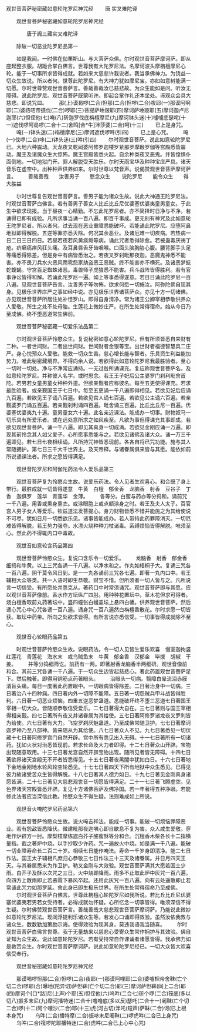   观世音菩萨秘密藏如意轮陀罗尼神咒经
　　唐 实叉难陀译




　　观世音菩萨秘密藏如意轮陀罗尼神咒经

　　　　唐于阗三藏实叉难陀译

　　除破一切恶业陀罗尼品第一

　　如是我闻。一时佛在伽栗斯山。与大菩萨众俱。尔时观世音菩萨摩诃萨。即从座起整衣服。胡跪合掌白佛言。世尊我有大陀罗尼法。名摩诃波头摩栴檀摩尼心轮。能于一切事所求皆得成就。若如来大慈悲许我说者。我当承佛神力。为饶益一切众生故说。所以者何。世尊此陀罗尼。有大神力犹如摩尼宝。亦如如意树能满一切愿。尔时世尊赞观世音菩萨言。善哉善哉汝已慈悲故。为众生能如是问。听汝无障碍。说此陀罗尼。观世音菩萨既蒙听许。即起合掌作礼还本坐处。谛观众会具大慈悲。即说咒曰。
　　那(上)谟曷啰(二合)怛那(二合)怛啰(二合)夜耶(一)那谟阿唎耶(二)婆路咭帝摄伐(二合)啰耶(三)菩提萨埵跛耶(四)摩诃萨埵跛耶(五)摩诃迦卢尼迦耶(六)怛侄他(七)唵(八)斫迦罗伐底栴檀摩尼(九)摩诃钵头迷(十)嚧嚧底瑟咤(十一)遮伐啰阿曷啰(二合十二)舍鸣[合*牛]泮莎婆(二合)呵(十三)
　　已上是身咒。
　　唵(一)钵头迷(二)栴檀摩尼(三)摩诃遮伐啰吽(引四)
　　已上是心咒。
　　唵(一)伐啰(二合)哆(二)钵头迷(三)吽(引四)
　　尔时观世音菩萨。说此如意轮陀罗尼已。大地六种震动。天龙夜叉乾闼婆阿修罗迦楼罗紧那罗摩睺罗伽等宫殿悉皆震动。魔王及诸魔众生大惊怖。魔王宫殿皆悉火起。自余种类夜叉恶鬼。并皆惶惧仆面倒地。一切地狱门开。罪人解脱受天胜乐。尔时天雨宝华及种种宝庄严具。诸天音乐在虚空中。出种种声供养如来。尔时世尊以梵音声。说偈赞观世音菩萨摩诃萨言。
　　善哉善哉　　汝善男子　　愍念众生
　　说陀罗尼　　能令众生　　得大胜益

　　尔时世尊复告观世音菩萨言。善男子能为诸众生故。说此大神通王陀罗尼法。时观世音菩萨白佛言。若有善男子善女人比丘比丘尼优婆塞优婆夷童男童女。于此生中欲求现报。当于昼夜一心精勤。不忘此陀罗尼者。亦不简择时日净与不净。若诵得已即有成验。凡所求事当诵一百八遍。即百千事成。更无别有神咒及此如意轮王陀罗尼者。所以者何。过去现在恶业重障悉能破坏。若能诵此陀罗尼。应堕阿鼻地狱即得解脱。五逆等罪亦悉灭除。何况其余恶业。及诸厄难一切疾病。若热病一日二日三日四日。若昼若夜若风黄痰癊等病。诵此咒者悉得除愈。若被蛊毒厌祷丁疮。疥癞瘑痒风狂头痛。及耳鼻唇舌牙齿咽喉。口面头脑胸胁心腹。腰背脚手头足等痛悉得除差。但是身中有病皆悉治之。若夜叉罗刹毗那夜迦。恶魔鬼神悉不能害。亦不畏刀兵水火恶风雨雹怨家劫盗恶王恶贼。终不能害亦不横死。及诸恶梦蚖蛇蝮蝎。守宫百足蜘蛛诸恶。毒兽师子虎狼悉不能害。兵斗战阵皆得胜利。若有官事诤讼皆得和解。若诵此陀罗尼一遍。如上等事悉得遂意。若日日诵此陀罗尼一百八遍。见观世音菩萨告言。汝善男子等勿怖。欲求何愿一切施汝。阿弥陀佛自现其身。见极乐世界庄严之事如经中说。亦见极乐世界诸菩萨众。亦见十方一切诸佛。亦见观世音菩萨所居住处补怛罗山。即得自身清净。常为诸王公卿宰相恭敬供养众人爱敬。所生之处不处母胎。生莲花上微妙庄严。在所生处常得宿命。始从今日乃至成佛。终不堕恶道常生佛前。

　　观世音菩萨秘密藏一切爱乐法品第二

　　尔时观世音菩萨怜愍众生。复说秘密如意心轮陀罗尼。但有所须皆悉自来财有二种。一者世间财。二者出世间财。世间财者金银等宝。出世财者福德智慧具二庄严。身心悦预众人爱敬。能救一切众生苦。慈心增长能与智者。乐具资生利益能加势力。唯此秘密藏境界。不得向余人说。若欲得此如意轮陀罗尼我最胜验者。至心一切时一切处。净与不净常应诵持。一无过咎所诵课充。复应称观世音菩萨名。及如意轮陀罗尼。并称彼人名字。或时思念。若王王子妃后公主婆罗门刹利毗舍首陀。若男若女童男童女种种外道。但欲亲觐者应称彼名。每至五更使得课充。若求最胜验者。或亲觐国王于七日中。每至五更诵一千八遍即得相见。若欲见妃后应诵九百遍。若欲见王子诵八百遍。若欲见宫人诵七百遍。若欲见公主诵六百遍。若亲觐婆罗门诵五百遍。若亲觐刹利诵四百遍。毗舍诵三百遍。比丘比丘尼一百遍。优婆塞优婆夷九十遍。童男童女六十遍。此名亲近课法。能成办一切事。财物奴马一切乐具有所爱乐者。或在远处意所求之如风疾至。凡欲为事但得课充其事即成。若欲见观世音菩萨。诵一千八遍。即见其真身一切成满。若欲见金刚应诵一万遍。即现其前怜念其人如父爱子。心所愿事悉能与之。若欲见诸佛及诸大众。诵一万三千遍即见。若七日七夜相续诵。凡所持咒神皆悉现前。各各自将已咒功能。施与其人常随拥护。第七日三千大千世界主。及天帝释。与诸眷属俱来皆与其愿。能依如前所说诵课法者。所求之愿皆得满足。

　　观世音陀罗尼和阿伽陀药法令人爱乐品第三

　　观世音菩萨复为怜愍众生故。说爱乐药法。令人见者生欢喜心。和合既了身上带行。最胜成就一切皆得遂意　牛黄　白檀　郁金香　龙脑香　射香　豆谷子　丁香　迦俱罗　莲华　青莲华　金薄。
　　各等分。白蜜与药亦等分捣和。诵前咒一千八遍。用香或熏身熏衣。或涂眼胞上或点额涂身之时。若王及夫人太子。百官宫人男子女人等爱乐。钦兹道法发菩提心。身力财物皆悉不惜并能施之为其给使说不可尽。犹如日月一切悉欲乐见。诸事皆能成办。若人带持此药罪障消灭。一切厄难皆得解脱。若王势力强夺。水漂火烧种种刀杖诸毒。系缚烦恼皆得解脱。唯须至心。然此药不得辄内口中毒故。

　　观世音如意轮含药品第四

　　观世音菩萨怜愍众生。复说口含乐令一切爱乐。
　　龙脑香　射香　郁金香　细捣和牛黄。以上三咒各诵一千八遍。以净水和之。作丸如梧桐子大。复诵三咒各一百八遍。阴干莫令风日到。是一一丸各诵前三咒各七遍。即著一丸内口中。若王辅相大众等类。共一人语时即生恭敬。财宝不惜。但所须者一切人皆与之。凡所说言一切信受。有所愿处并悉克从。著药口中时常须诵咒。观世音菩萨即与其愿。应以观世音菩萨像前。香水作方坛纵广四肘。用种种花置坛中。草木花但求可得者。烧白檀香取前丸药著坛中。竖四幢张白幔盖坛上悬四白幡。供养观世音菩萨。然后诵心咒心中心咒各诵一百八遍。诵身咒一百八遍然白栴檀香散花。尔时求愿一切皆获。取坛中药带。所向之处欲求皆得。有所言说亦悉信受。一切事皆得成就除不至心。

　　观世音心轮眼药品第五

　　时观世音菩萨怜愍众生故。说眼药法。令一切人见皆生爱乐欢喜　慢室迦拘竖　红莲花　青莲花　海水末　或乌贼鱼末　牛黄　郁金香　汉郁金　毕拨　胡椒　干姜。
　　并等分捣细筛讫。前药有一两。即著射香龙脑香半两细研。观世音像前和合。其前三咒各诵一千八遍。于一切众生边皆起慈悲心。著此药置观世音菩萨足下。然后触著。即得用铜筋点药著眼头。
　　治眼头一切病。翳障白晕流泪赤膜清盲头痛。每日一度著此药置眼中。一切眼病皆得除差。二日著治身中一切病。三日著治八十四种痫。四日著内外一切障不能障。五日著一切怨贼兵甲斗战皆得胜利。六日著一切恶业烦恼。四重五逆恶梦蛊道。悉能破坏终不堕三恶道七日著国王宰相一切大众。皆随顺恭敬信受爱乐。二七日著得大自在。三七日著则与国王宰相得相亲觐。四七日著所有夜叉并诸眷属为其给使。五七日著阿修罗诸龙夜叉罗刹皆为给使。六七日著有大力。飞空罗刹厌魅蛊道。乃至成佛常随卫护。七七日著摩诃迦罗神乃至八部神。皆来随从为其给使。八七日著众人不见。九七日著悉见一切伏藏十七日著阿修罗宫门自然开辟。宫中所有悉见出入无碍。十一七日著所有一切诸药。犹如火状对治悉皆现前。若求长命及大力者即得。十二七日著众山开辟。宝物出现随意取用。十三七日著龙宫自然开辟宝物出现。随所见者皆无障碍。十四七日著欲界诸天宫殿无不开者皆悉得见。十五七日著夜黑闇中犹如白日。十六七日著地下金地金刚地水轮风轮空轮悉见。十七七日著四天下所有地狱中众生悉见。已得见彼力故诸受苦众生皆得解脱。十八七日著其人德力如日。十九七日著见金刚真身诸愿皆满。二十七日著见大慈悲观世音一切愿皆得满足。二十一七日著飞腾虚空。见色界诸天宫殿皆悉开辟。复见十方诸佛菩萨及佛净国。若一年著得五种净眼。若能修此法者应当深信此教。怜愍众生不得生疑。法则难成如上所说。

　　观世音火唵陀罗尼药品第六

　　观世音菩萨怜愍众生故。说火唵吉祥法。能成一切事。能破一切烦恼罪障恶业。若有怨敌皆悉降伏。微建毗那夜迦嗔心即自歇息不复为害。众人咸生爱敬。穿地作炉辟方一肘。摩梨枝摩练遮白芥子酪蜜酥等分和合。沉檀香木柴各长十二指横量指。截之著炉中烧。以手抄取少许药。咒一遍放火中烧。如是满一千八遍。能破一切业障寿命长二百二十岁。相续七日能作唵法。寿命一千岁身即清净。能二七日作法。国王太子辅相凡庶归心恭敬三七日作法三十三天及诸眷属。并日月四天王天。与其眷属悉来为作卫护。勒叉金刚与大效验。观世音菩萨满其大愿若国土少雨。白芥子及酥以次咒之三日。火中烧即降雨。雨多不止取此炉中灰咒一百八遍。向四方上散雨即止若恶雹下暴风卒起。还用此灰咒一百八遍。向有云处遥散即止若常诵此咒力如那罗延。舍此身已即生极乐世界。在所生处常得宿命乃至成佛。
　　尔时观世音菩萨白佛言。世尊此栴檀心轮陀罗尼如我所说。若比丘比丘尼优婆塞优婆夷若男若女受持者。必得成就勿怀疑。心所忆念一切事皆得。唯须深信不得生疑。尔时佛赞观世音菩萨言。善哉善哉大慈悲观世音菩萨摩诃萨。乃能说此微妙如意轮陀罗尼法。现阎浮提利乐诸众生等。若发心口诵即得效验。虽然汝依我教与诸众生。数数勤加策励示诲。使得效验为现其身。莫违我语我当随喜。
　　尔时观世音菩萨白佛言世尊。我于无量劫来以慈悲心受寄众生常作拥护与其效验。佛自证知为众生故。说此如意轮陀罗尼。若有受持常自作课诵者诸愿皆得。我承佛力如是救苦众生。尔时观世音菩萨摩诃萨。说此如意轮陀罗尼经已。一切大众皆大欢喜信受奉行。

　　观世音秘密藏如意轮陀罗尼神咒经

　　那谟喝啰怛那(二合)怛啰(二合)夜耶(一)那谟阿哩耶(二合)婆嚧枳帝舍靺(亡个切二合)啰耶(合)曝地(陀异切)萨怛靺(亡个切二合)耶(三)摩诃萨怛靺(同上二合)耶(四)摩诃个[口*路]尼(上声)个耶(五)怛侄他(六)呜吽(二合七)斫个啰(二合)筏底(多以切八)振多末尼(九)摩诃播特迷(二合十)噜噜底(多以反)瑟吒(二合十一)阇靺(亡个切二合)啰(十二)阿个哩沙(二合)耶(十三)虎(河古切)泮吒(短声)萨靺(二合)诃(已上根本身咒)
　　乌吽(二合)播特摩(二合)振哆末尼阇靺(二)啰虎吽(二合已上身咒)
　　乌吽(二合)筏啰陀耶播特迷(二合)虎吽(二合已上心中心咒)

